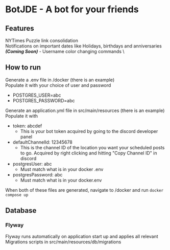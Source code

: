 # BotJDE - A bot for your friends

## Features
NYTimes Puzzle link consolidation \
Notifications on important dates like Holidays, birthdays and anniversaries \
***(Coming Soon)*** - Username color changing commands \

## How to run
Generate a .env file in /docker (there is an example) \
Populate it with your choice of user and password
 * POSTGRES_USER=abc
 * POSTGRES_PASSWORD=abc

Generate an application.yml file in src/main/resources (there is an example) \
Populate it with
* token: abcdef 
  * This is your bot token acquired by going to the discord developer panel
* defaultChannelId: 12345678
  * This is the channel ID of the location you want your scheduled posts to go. Acquired by right clicking and hitting "Copy Channel ID" in discord
* postgresUser: abc
  * Must match what is in your docker .env
* postgresPassword: abc
  * Must match what is in your docker.env

When both of these files are generated, navigate to /docker and run `docker compose up`

## Database
### Flyway
Flyway runs automatically on application start up and applies all relevant Migrations scripts in src/main/resources/db/migrations 
